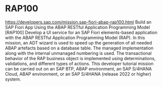 # RAP100
https://developers.sap.com/mission.sap-fiori-abap-rap100.html
Build an SAP Fiori App Using the ABAP RESTful Application Programming Model [RAP100]
Develop a UI service for an SAP Fiori elements-based application with the ABAP RESTful Application Programming Model (RAP). In this mission, an ADT wizard is used to speed up the generation of all needed ABAP artefacts based on a database table. The managed implementation along with the internal unmanaged numbering is used. The transactional behavior of the RAP business object is implemented using determinations, validations, and different types of actions. This developer tutorial mission can be carried out on an SAP BTP, ABAP environment, an SAP S/4HANA Cloud, ABAP environment, or an SAP S/4HANA (release 2022 or higher) system.
